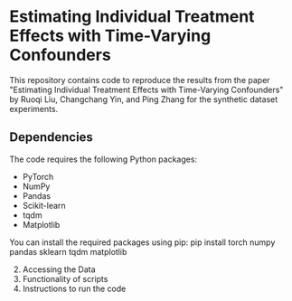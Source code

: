 # Estimating Individual Treatment Effects with Time-Varying Confounders
This repository contains code to reproduce the results from the paper "Estimating Individual Treatment Effects with Time-Varying Confounders" by Ruoqi Liu, Changchang Yin, and Ping Zhang for the synthetic dataset experiments.

## Dependencies
The code requires the following Python packages:
- PyTorch
- NumPy
- Pandas
- Scikit-learn
- tqdm
- Matplotlib

You can install the required packages using pip: pip install torch numpy pandas sklearn tqdm matplotlib




2. Accessing the Data
3. Functionality of scripts 
4. Instructions to run the code
